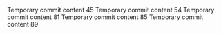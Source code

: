 Temporary commit content 45
Temporary commit content 54
Temporary commit content 81
Temporary commit content 85
Temporary commit content 89
